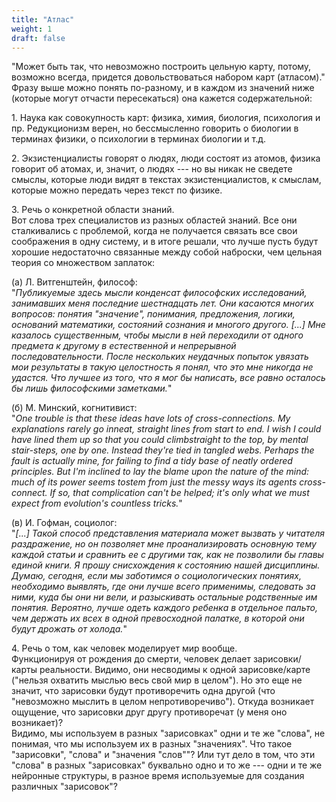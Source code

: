 ```yaml
---
title: "Атлас"
weight: 1
draft: false
---
```


"Может быть так, что невозможно построить цельную карту, потому, возможно всегда, придется довольствоваться набором карт (атласом)."
<br style="line-height:0.5em;">
Фразу выше можно понять по-разному, и в каждом из значений ниже (которые могут отчасти пересекаться) она кажется содержательной:

1\. Наука как совокупность карт: физика, химия, биология, психология и пр. Редукционизм верен, но бессмысленно говорить о биологии в терминах физики, о психологии в терминах биологии и т.д. 

2\. Экзистенциалисты говорят о людях, люди состоят из атомов, физика говорит об атомах, и, значит, о людях --- но вы никак не сведете смыслы, которые люди видят в текстах экзистенциалистов, к смыслам, которые можно передать через текст по физике. 

3\. Речь о конкретной области знаний. 
<br style="line-height:0.5em;">
Вот слова трех специалистов из разных областей знаний. Все они сталкивались с проблемой, когда не получается связать все свои соображения в одну систему, и в итоге решали, что лучше пусть будут хорошие недостаточно связанные между собой наброски, чем цельная теория со множеством заплаток:

(а) Л. Витгенштейн, философ: 
<br style="line-height:0.5em;">
"*Публикуемые здесь мысли конденсат философских исследований, занимавших меня последние шестнадцать лет. Они касаются многих вопросов: понятия "значение", понимания, предложения, логики, оснований математики, состояний сознания и многого другого. [...] Мне казалось существенным, чтобы мысли в ней переходили от одного предмета к другому в естественной и непрерывной последовательности. После нескольких неудачных попыток увязать мои результаты в такую целостность я понял, что это мне никогда не удастся. Что лучшее из того, что я мог бы написать, все равно осталось бы лишь философскими заметками.*"

(б) М. Минский, когнитивист: 
<br style="line-height:0.5em;">
"*One trouble is that these ideas have lots of cross-connections. My explanations rarely go inneat, straight lines from start to end. I wish I could have lined them up so that you could climbstraight to the top, by mental stair-steps, one by one. Instead they're tied in tangled webs.
Perhaps the fault is actually mine, for failing to find a tidy base of neatly ordered principles. But I'm inclined to lay the blame upon the nature of the mind: much of its power seems tostem from just the messy ways its agents cross-connect. If so, that complication can't be helped; it's only what we must expect from evolution's countless tricks.*"

(в) И. Гофман, социолог: 
<br style="line-height:0.5em;">
"*[...] Такой способ представления материала может вызвать у читателя раздражение, но он позволяет мне проанализировать основную тему каждой статьи и сравнить ее с другими так, как не позволили бы главы единой книги. Я прошу снисхождения к состоянию нашей дисциплины. Думаю, сегодня, если мы заботимся о социологических понятиях, необходимо выявлять, где они лучше всего применимы, следовать за ними, куда бы они ни вели, и разыскивать остальные родственные им понятия. Вероятно, лучше одеть каждого ребенка в отдельное пальто, чем держать их всех в одной превосходной палатке, в которой они будут дрожать от холода.*"

4\. Речь о том, как человек моделирует мир вообще. 
<br style="line-height:0.5em;">
Функционируя от рождения до смерти, человек делает зарисовки/карты реальности. Видимо, они несводимы к одной зарисовке/карте ("нельзя охватить мыслью весь свой мир в целом"). Но это еще не значит, что зарисовки будут противоречить одна другой (что "невозможно мыслить в целом непротиворечиво"). Откуда возникает ощущение, что зарисовки друг другу противоречат (у меня оно возникает)? 
<br style="line-height:0.5em;">
Видимо, мы используем в разных "зарисовках" одни и те же "слова", не понимая, что мы используем их в разных "значениях". Что такое "зарисовки", "слова" и "значения "слов""? Или тут дело в том, что эти "слова" в разных "зарисовках" буквально одно и то же --- одни и те же нейронные структуры, в разное время используемые для создания различных "зарисовок"?
